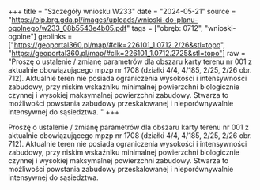 +++
title = "Szczegóły wniosku W233"
date = "2024-05-21"
source = "https://bip.brg.gda.pl/images/uploads/wnioski-do-planu-ogolnego/w233_08b5543e4b05.pdf"
tags = ["obręb: 0712", "wnioski-ogolne"]
geolinks = ["https://geoportal360.pl/map/#clk=226101_1.0712.2/26&stl=topo", "https://geoportal360.pl/map/#clk=226101_1.0712.2725&stl=topo"]
raw = "Proszę o ustalenie / zmianę parametrów dla obszaru karty terenu nr 001 z aktualnie obowiązującego mpzp nr 1708 (działki 4/4, 4/185, 2/25, 2/26 obr. 712). Aktualnie teren nie posiada ograniczenia wysokości i intensywności zabudowy, przy niskim wskaźniku minimalnej powierzchni biologicznie czynnej i wysokiej maksymalnej powierzchni zabudowy. Stwarza to możliwości powstania zabudowy przeskalowanej i nieporównywalnie intensywnej do sąsiedztwa. "
+++

Proszę o ustalenie / zmianę parametrów dla obszaru karty terenu nr 001 z aktualnie
obowiązującego mpzp nr 1708 (działki 4/4, 4/185, 2/25, 2/26 obr. 712). Aktualnie teren nie
posiada ograniczenia wysokości i intensywności zabudowy, przy niskim wskaźniku minimalnej
powierzchni biologicznie czynnej i wysokiej maksymalnej powierzchni zabudowy. Stwarza to
możliwości powstania zabudowy przeskalowanej i nieporównywalnie intensywnej do sąsiedztwa.



